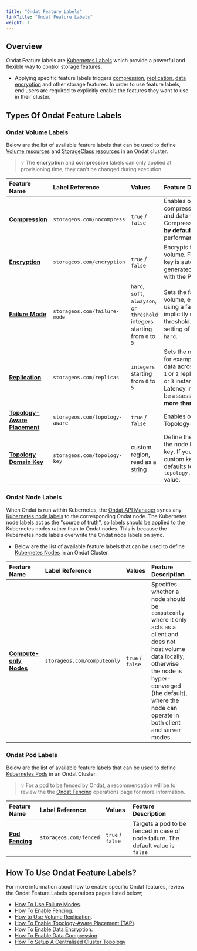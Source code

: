 ```yaml
---
title: "Ondat Feature Labels"
linkTitle: "Ondat Feature Labels"
weight: 1
---
```


## Overview

Ondat Feature labels are [Kubernetes Labels](https://kubernetes.io/docs/concepts/overview/working-with-objects/labels/) which provide a powerful and flexible way to control storage features.
- Applying specific feature labels triggers [compression](/docs/concepts/compression/), [replication](/docs/concepts/replication/), [data encryption](/docs/concepts/encryption/) and other storage features. In order to use feature labels, end users are required to explicitly enable the features they want to use in their cluster.

## Types Of Ondat Feature Labels

### Ondat Volume Labels

Below are the list of available feature labels that can be used to define [Volume resources](https://kubernetes.io/docs/concepts/storage/volumes/) and [StorageClass resources](https://kubernetes.io/docs/concepts/storage/storage-classes/#the-storageclass-resource) in an Ondat cluster. 

> 💡 The **encryption** and **compression** labels can only applied at provisioning time, they can't be changed during execution.

| Feature Name                                                        | Label Reference                | Values                                                                                         | Feature Description                                                                                                                                                                                                                            |
| :------------------------------------------------------------------ | :----------------------------- | :--------------------------------------------------------------------------------------------- | :--------------------------------------------------------------------------------------------------------------------------------------------------------------------------------------------------------------------------------------------- |
| [**Compression**](/docs/concepts/compression/)                      | `storageos.com/nocompress`     | `true` / `false`                                                                               | Enables or disables compression of data-at-rest and data-in-transit. Compression **is not enabled by default** to maximise performance.                                                                                                        |
| [**Encryption**](/docs/concepts/encryption/)                        | `storageos.com/encryption`     | `true` / `false`                                                                               | Encrypts the contents of the volume. For each volume, a key is automatically generated, stored, and linked with the PVC.                                                                                                                       |
| [**Failure Mode**](/docs/concepts/replication/#ondat-failure-modes) | `storageos.com/failure-mode`   | `hard`, `soft`, `alwayson`, or `threshold` integers starting from `0` to `5`                   | Sets the failure mode for a volume, either explicitly using a failure mode or implicitly using a replica threshold. The default setting of a failure mode is `hard`.                                                                           |
| [**Replication**](/docs/concepts/replication/)                      | `storageos.com/replicas`       | `integers` starting from `0` to `5`                                                            | Sets the number of replicas, for example full copies of the data across nodes. Typically `1` or `2` replicas is sufficient (`2` or `3` instances of the data). Latency implications need to be assessed when using **more than** `2` replicas. |
| [**Topology-Aware Placement**](/docs/concepts/tap/)                 | `storageos.com/topology-aware` | `true` / `false`                                                                               | Enables or disables Ondat Topology-Aware Placement.                                                                                                                                                                                            |
| [**Topology Domain Key**](/docs/concepts/tap/#topology-domains)     | `storageos.com/topology-key`   | custom region, read as a [string](https://en.wikipedia.org/wiki/String_%28computer_science%29) | Define the failure domain for the node by using a custom key. If you don't define a custom key, the label defaults to the `topology.kubernetes.io/zone` value.                                                                                 |

### Ondat Node Labels

When Ondat is run within Kubernetes, the [Ondat API Manager](https://github.com/storageos/api-manager) syncs any [Kubernetes node labels](https://kubernetes.io/docs/tasks/configure-pod-container/assign-pods-nodes/) to the corresponding Ondat node. The Kubernetes node labels act as the "source of truth", so labels should be applied to the Kubernetes nodes rather than to Ondat nodes. This is because the Kubernetes node labels overwrite the Ondat node labels on sync.
- Below are the list of available feature labels that can be used to define [Kubernetes Nodes](https://kubernetes.io/docs/concepts/architecture/nodes/) in an Ondat Cluster.

| Feature Name                                                      | Label Reference             | Values           | Feature Description                                                                                                                                                                                                                     |
| :---------------------------------------------------------------- | :-------------------------- | :--------------- | :-------------------------------------------------------------------------------------------------------------------------------------------------------------------------------------------------------------------------------------- |
| [**Compute-only Nodes**](/docs/concepts/nodes/#compute-only-mode) | `storageos.com/computeonly` | `true` / `false` | Specifies whether a node should be `computeonly` where it only acts as a client and does not host volume data locally, otherwise the node is hyper-converged (the default), where the node can operate in both client and server modes. |

### Ondat Pod Labels

Below are the list of available feature labels that can be used to define [Kubernetes Pods](https://kubernetes.io/docs/concepts/workloads/pods/) in an Ondat Cluster.

> 💡 For a pod to be fenced by Ondat, a recommendation will be to review the the [Ondat Fencing](/docs/operations/fencing) operations page for more information. 

| Feature Name                               | Label Reference        | Values           | Feature Description                                                              |
| :----------------------------------------- | :--------------------- | :--------------- | :------------------------------------------------------------------------------- |
| [**Pod Fencing**](/docs/concepts/fencing/) | `storageos.com/fenced` | `true` / `false` | Targets a pod to be fenced in case of node failure. The default value is `false` |

## How To Use Ondat Feature Labels?

For more information about how to enable specific Ondat features, review the Ondat Feature Labels operations pages listed below;

- [How To Use Failure Modes](/docs/operations/failure-modes/).
- [How To Enable Fencing](/docs/operations/fencing/).
- [How to Use Volume Replication](/docs/operations/replication).
- [How To Enable Topology-Aware Placement (TAP)](/docs/operations/tap/).
- [How To Enable Data Encryption](/docs/operations/encryption/).
- [How To Enable Data Compression](/docs/operations/compression).
- [How To Setup A Centralised Cluster Topology](/docs/operations/compute-only)